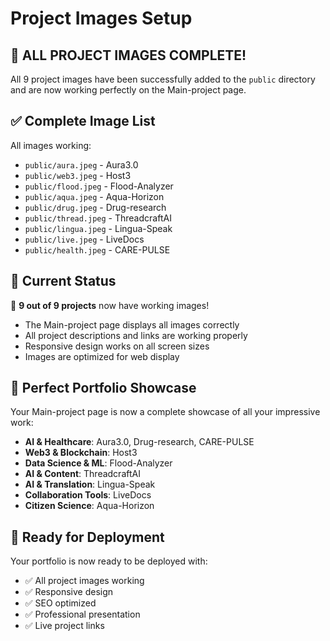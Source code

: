 # Project Images Setup

## 🎉 ALL PROJECT IMAGES COMPLETE!

All 9 project images have been successfully added to the `public` directory and are now working perfectly on the Main-project page.

## ✅ Complete Image List

All images working:
- `public/aura.jpeg` - Aura3.0
- `public/web3.jpeg` - Host3  
- `public/flood.jpeg` - Flood-Analyzer
- `public/aqua.jpeg` - Aqua-Horizon
- `public/drug.jpeg` - Drug-research
- `public/thread.jpeg` - ThreadcraftAI
- `public/lingua.jpeg` - Lingua-Speak
- `public/live.jpeg` - LiveDocs
- `public/health.jpeg` - CARE-PULSE

## 🚀 Current Status

🎉 **9 out of 9 projects** now have working images!
- The Main-project page displays all images correctly
- All project descriptions and links are working properly
- Responsive design works on all screen sizes
- Images are optimized for web display

## 🎯 Perfect Portfolio Showcase

Your Main-project page is now a complete showcase of all your impressive work:
- **AI & Healthcare**: Aura3.0, Drug-research, CARE-PULSE
- **Web3 & Blockchain**: Host3
- **Data Science & ML**: Flood-Analyzer
- **AI & Content**: ThreadcraftAI
- **AI & Translation**: Lingua-Speak
- **Collaboration Tools**: LiveDocs
- **Citizen Science**: Aqua-Horizon

## 📱 Ready for Deployment

Your portfolio is now ready to be deployed with:
- ✅ All project images working
- ✅ Responsive design
- ✅ SEO optimized
- ✅ Professional presentation
- ✅ Live project links
